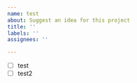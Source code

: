 ```yaml
---
name: test
about: Suggest an idea for this project
title: ''
labels: ''
assignees: ''

---
```


- [ ] test
- [ ] test2
